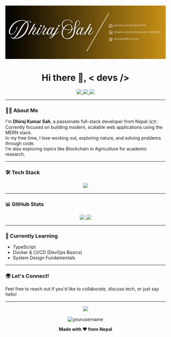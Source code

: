 <!-- Banner image -->
<p align="center">
  <img src="image/Dhiraj Sah.png" alt="Dhiraj Kumar Sah Banner" height:284px;/>
</p>

<h1 align="center">Hi there 👋, < devs /></h1>

<p align="center">
  <a href="https://github.com/DhirajSah736">
    <img src="https://img.shields.io/badge/GitHub-181717?style=for-the-badge&logo=github" />
  </a>
  <a href="https://www.linkedin.com/in/dhiraj-sah-7a3522220/">
    <img src="https://img.shields.io/badge/LinkedIn-0A66C2?style=for-the-badge&logo=linkedin" />
  </a>
  <a href="mailto:eyemdheeraj436@example.com">
    <img src="https://img.shields.io/badge/Gmail-D14836?style=for-the-badge&logo=gmail" />
  </a>
</p>

---

### 👨‍💻 About Me

I'm **Dhiraj Kumar Sah**, a passionate full-stack developer from Nepal 🇳🇵.  
Currently focused on building modern, scalable web applications using the MERN stack.  
In my free time, I love working out, exploring nature, and solving problems through code.  
I’m also exploring topics like Blockchain in Agriculture for academic research.

---

### 🛠 Tech Stack

<p align="center">
  <img src="https://skillicons.dev/icons?i=html,css,js,react,nodejs,express,mongodb,vite,git,github,bootstrap,tailwind,redux,vscode" />
</p>

---

### 📊 GitHub Stats

<p align="center">
  <img src="https://github-readme-stats.vercel.app/api?username=yourusername&show_icons=true&theme=radical" />
  <img src="https://github-readme-stats.vercel.app/api/top-langs/?username=yourusername&layout=compact&theme=radical" />
</p>

---

### 🧠 Currently Learning
- TypeScript
- Docker & CI/CD (DevOps Basics)
- System Design Fundamentals

---

### 🌍 Let's Connect!
Feel free to reach out if you'd like to collaborate, discuss tech, or just say hello!

---

<p align="center">
  <img src="https://readme-typing-svg.herokuapp.com?font=Fira+Code&size=24&pause=1000&color=F7F7F7&center=true&vCenter=true&width=440&lines=Thanks+for+visiting!;Happy+coding+%F0%9F%91%8D" />
</p>

<p align="center">
  <img src="https://komarev.com/ghpvc/?username=yourusername&label=Profile+Views&color=blue&style=plastic" alt="yourusername" />
</p>

<p align="center">
  <b>Made with ❤️ from Nepal</b>
</p>
